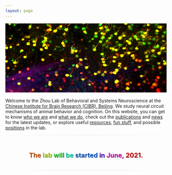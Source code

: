 ```yaml
---
layout: page
---
```


<p align="center">
  <a href="/cover_image/">
    <img width="800" src="/assets/max_colored_dry_brush.png">
  </a>
</p>
  
Welcome to the Zhou Lab of Behavioral and Systems Neuroscience at the [Chinese Institute for Brain Research (CIBR), Beijing](http://cibr.ac.cn/#/). We study neural circuit mechanisms of animal behavior and cognition. On this website, you can get to know [who we are](People.md) and [what we do](Research.md), check out the [publications](Publications.md) and [news](News.md) for the latest updates, or explore useful [resources](Resources.md), [fun stuff](Fun.md), and possible [positions](Join.md) in the lab.

<!--
<p style="color:gray; font-family:Arial; display:inline-block; font-weight:bold; font-size: 20px;text-shadow: #A3A3A3 1px 1px 0px">
The lab will be started in June, 2021.
</p> -->

<hr style="height:1px; border:0; background: rgba(0, 0, 0, 0.02); background-image: linear-gradient(to right, rgba(0, 0, 0, 0), rgba(0, 0, 0, 0.08), rgba(0, 0, 0, 0))"><br>

<div class="html-rainbow-text" style="text-align: center">
	<p style="display:inline-block; font-weight:bold; font-size: 20px;text-shadow: #A3A3A3 1px 1px 0px">	
	<span style="color:#c24e00">The</span><span style="color: transparent;text-shadow: none;">&nbsp;</span><span style="color:#9bc200">lab</span><span style="color: transparent;text-shadow: none;">&nbsp;</span><span style="color:#00c200">will</span><span style="color: transparent;text-shadow: none;">&nbsp;</span><span style="color:#00c29b">be</span><span style="color: transparent;text-shadow: none;">&nbsp;</span><span style="color:#004ec2">started</span><span style="color: transparent;text-shadow: none;">&nbsp;</span><span style="color:#4e00c2">in</span><span style="color: transparent;text-shadow: none;">&nbsp;</span><span style="color:#c2009b">June,</span><span style="color: transparent;text-shadow: none;">&nbsp;</span><span style="color:#c20000">2021.</span>
	</p>
</div>

<hr style="height:1px; border:0; background: rgba(0, 0, 0, 0.02); background-image: linear-gradient(to right, rgba(0, 0, 0, 0), rgba(0, 0, 0, 0.08), rgba(0, 0, 0, 0))"><br>

	
<!--
<img align="left" width="40" style="margin-right:20px" src="/assets/hiring_icon.png" />
北京脑中心周景峰实验室<br>
[招聘实验室管理员、技术员和博士后](hiring.md)
<br clear="left" />
-->
